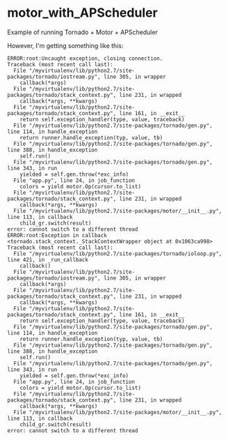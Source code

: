 motor_with_APScheduler
======================

Example of running Tornado + Motor + APScheduler

However, I'm getting something like this:

    ERROR:root:Uncaught exception, closing connection.
    Traceback (most recent call last):
      File "/myvirtualenv/lib/python2.7/site-packages/tornado/iostream.py", line 305, in wrapper
        callback(*args)
      File "/myvirtualenv/lib/python2.7/site-packages/tornado/stack_context.py", line 231, in wrapped
        callback(*args, **kwargs)
      File "/myvirtualenv/lib/python2.7/site-packages/tornado/stack_context.py", line 161, in __exit__
        return self.exception_handler(type, value, traceback)
      File "/myvirtualenv/lib/python2.7/site-packages/tornado/gen.py", line 114, in handle_exception
        return runner.handle_exception(typ, value, tb)
      File "/myvirtualenv/lib/python2.7/site-packages/tornado/gen.py", line 388, in handle_exception
        self.run()
      File "/myvirtualenv/lib/python2.7/site-packages/tornado/gen.py", line 343, in run
        yielded = self.gen.throw(*exc_info)
      File "app.py", line 24, in job_function
        colors = yield motor.Op(cursor.to_list)
      File "/myvirtualenv/lib/python2.7/site-packages/tornado/stack_context.py", line 231, in wrapped
        callback(*args, **kwargs)
      File "/myvirtualenv/lib/python2.7/site-packages/motor/__init__.py", line 113, in callback
        child_gr.switch(result)
    error: cannot switch to a different thread
    ERROR:root:Exception in callback <tornado.stack_context._StackContextWrapper object at 0x1063ca998>
    Traceback (most recent call last):
      File "/myvirtualenv/lib/python2.7/site-packages/tornado/ioloop.py", line 421, in _run_callback
        callback()
      File "/myvirtualenv/lib/python2.7/site-packages/tornado/iostream.py", line 305, in wrapper
        callback(*args)
      File "/myvirtualenv/lib/python2.7/site-packages/tornado/stack_context.py", line 231, in wrapped
        callback(*args, **kwargs)
      File "/myvirtualenv/lib/python2.7/site-packages/tornado/stack_context.py", line 161, in __exit__
        return self.exception_handler(type, value, traceback)
      File "/myvirtualenv/lib/python2.7/site-packages/tornado/gen.py", line 114, in handle_exception
        return runner.handle_exception(typ, value, tb)
      File "/myvirtualenv/lib/python2.7/site-packages/tornado/gen.py", line 388, in handle_exception
        self.run()
      File "/myvirtualenv/lib/python2.7/site-packages/tornado/gen.py", line 343, in run
        yielded = self.gen.throw(*exc_info)
      File "app.py", line 24, in job_function
        colors = yield motor.Op(cursor.to_list)
      File "/myvirtualenv/lib/python2.7/site-packages/tornado/stack_context.py", line 231, in wrapped
        callback(*args, **kwargs)
      File "/myvirtualenv/lib/python2.7/site-packages/motor/__init__.py", line 113, in callback
        child_gr.switch(result)
    error: cannot switch to a different thread
